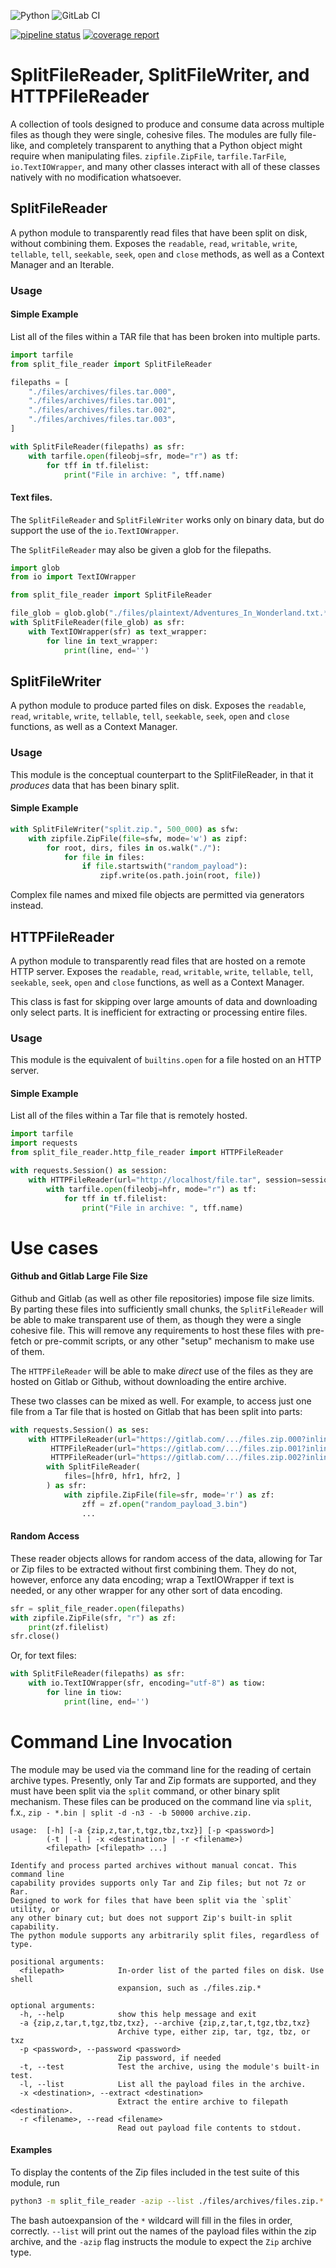 ![Python](https://img.shields.io/badge/python-3670A0?style=for-the-badge&logo=python&logoColor=ffdd54)
![GitLab CI](https://img.shields.io/badge/GitLabCI-%23181717.svg?style=for-the-badge&logo=gitlab&logoColor=white)

[![pipeline status](https://gitlab.com/Reivax/split_file_reader/badges/master/pipeline.svg)](https://gitlab.com/Reivax/split_file_reader/-/commits/master)
[![coverage report](https://gitlab.com/Reivax/split_file_reader/badges/master/coverage.svg?job=pytest)](https://gitlab.com/Reivax/split_file_reader/-/commits/master)

# SplitFileReader, SplitFileWriter, and HTTPFileReader

A collection of tools designed to produce and consume data across multiple files as though they were single,
cohesive files.  The modules are fully file-like, and completely transparent to anything that a Python object might
require when manipulating files.  `zipfile.ZipFile`, `tarfile.TarFile`, `io.TextIOWrapper`, and many other classes 
interact with all of these classes natively with no modification whatsoever.

## SplitFileReader
A python module to transparently read files that have been split on disk, without combining them.  Exposes the 
`readable`, `read`, `writable`, `write`, `tellable`, `tell`, `seekable`, `seek`, `open` and `close` methods, as well
as a Context Manager and an Iterable.

### Usage
#### Simple Example
List all of the files within a TAR file that has been broken into multiple parts.
```python
import tarfile
from split_file_reader import SplitFileReader

filepaths = [
    "./files/archives/files.tar.000",
    "./files/archives/files.tar.001",
    "./files/archives/files.tar.002",
    "./files/archives/files.tar.003",
]

with SplitFileReader(filepaths) as sfr:
    with tarfile.open(fileobj=sfr, mode="r") as tf:
        for tff in tf.filelist:
            print("File in archive: ", tff.name)
```

#### Text files.
The `SplitFileReader` and `SplitFileWriter` works only on binary data, but do support the use of the `io.TextIOWrapper`.

The `SplitFileReader` may also be given a glob for the filepaths.
```python
import glob
from io import TextIOWrapper

from split_file_reader import SplitFileReader

file_glob = glob.glob("./files/plaintext/Adventures_In_Wonderland.txt.*")
with SplitFileReader(file_glob) as sfr:
    with TextIOWrapper(sfr) as text_wrapper:
        for line in text_wrapper:
            print(line, end='')
```

## SplitFileWriter
A python module to produce parted files on disk.  Exposes the 
`readable`, `read`, `writable`, `write`, `tellable`, `tell`, `seekable`, `seek`, `open` and `close` functions, as well
as a Context Manager.

### Usage
This module is the conceptual counterpart to the SplitFileReader, in that it _produces_ data that has been binary 
split.
#### Simple Example
```python
with SplitFileWriter("split.zip.", 500_000) as sfw:
    with zipfile.ZipFile(file=sfw, mode='w') as zipf:
        for root, dirs, files in os.walk("./"):
            for file in files:
                if file.startswith("random_payload"):
                    zipf.write(os.path.join(root, file))
```

Complex file names and mixed file objects are permitted via generators instead.

## HTTPFileReader
A python module to transparently read files that are hosted on a remote HTTP
server.  Exposes the `readable`, `read`, `writable`, `write`, `tellable`, 
`tell`, `seekable`, `seek`, `open` and `close` functions, as well as a Context
Manager.

This class is fast for skipping over large amounts of data and downloading only select parts.  It is inefficient for
extracting or processing entire files.

### Usage
This module is the equivalent of `builtins.open` for a file hosted on an HTTP server.

#### Simple Example
List all of the files within a Tar file that is remotely hosted.
```python
import tarfile
import requests
from split_file_reader.http_file_reader import HTTPFileReader

with requests.Session() as session:
    with HTTPFileReader(url="http://localhost/file.tar", session=session) as hfr:
        with tarfile.open(fileobj=hfr, mode="r") as tf:
            for tff in tf.filelist:
                print("File in archive: ", tff.name)
```

# Use cases
#### Github and Gitlab Large File Size

Github and Gitlab (as well as other file repositories) impose file size limits.  By parting these files into
sufficiently small chunks, the `SplitFileReader` will be able to make transparent use of them, as though they were a
single cohesive file.  This will remove any requirements to host these files with pre-fetch or pre-commit scripts, or
any other "setup" mechanism to make use of them.

The `HTTPFileReader` will be able to make _direct_ use of the files as they are hosted on Gitlab or Github, without
downloading the entire archive.

These two classes can be mixed as well.  For example, to access just one file from a Tar file that is hosted on
Gitlab that has been split into parts:
```python
with requests.Session() as ses:
    with HTTPFileReader(url="https://gitlab.com/.../files.zip.000?inline=false",session=ses,) as hfr0, \
         HTTPFileReader(url="https://gitlab.com/.../files.zip.001?inline=false",session=ses,) as hfr1, \
         HTTPFileReader(url="https://gitlab.com/.../files.zip.002?inline=false",session=ses,) as hfr2:
        with SplitFileReader(
            files=[hfr0, hfr1, hfr2, ]
        ) as sfr:
            with zipfile.ZipFile(file=sfr, mode='r') as zf:
                zff = zf.open("random_payload_3.bin")
                ...
```

#### Random Access
These reader objects allows for random access of the data, allowing for Tar or Zip files to be extracted without first 
combining them.  They do not, however, enforce any data encoding; wrap a TextIOWrapper if text is needed, or any other
wrapper for any other sort of data encoding.

```python
sfr = split_file_reader.open(filepaths)
with zipfile.ZipFile(sfr, "r") as zf:
    print(zf.filelist)
sfr.close()
```
Or, for text files:
```python
with SplitFileReader(filepaths) as sfr:
    with io.TextIOWrapper(sfr, encoding="utf-8") as tiow:
        for line in tiow:
            print(line, end='')
```

# Command Line Invocation
The module may be used via the command line for the reading of certain archive types.  Presently, only Tar
and Zip formats are supported, and they must have been split via the `split` command, or other binary split mechanism.
These files can be produced on the command line via `split`, f.x., `zip - *.bin | split -d -n3 - -b 50000 archive.zip.`


```
usage:  [-h] [-a {zip,z,tar,t,tgz,tbz,txz}] [-p <password>]
        (-t | -l | -x <destination> | -r <filename>)
        <filepath> [<filepath> ...]

Identify and process parted archives without manual concat. This command line
capability provides supports only Tar and Zip files; but not 7z or Rar.
Designed to work for files that have been split via the `split` utility, or
any other binary cut; but does not support Zip's built-in split capability.
The python module supports any arbitrarily split files, regardless of type.

positional arguments:
  <filepath>            In-order list of the parted files on disk. Use shell
                        expansion, such as ./files.zip.*

optional arguments:
  -h, --help            show this help message and exit
  -a {zip,z,tar,t,tgz,tbz,txz}, --archive {zip,z,tar,t,tgz,tbz,txz}
                        Archive type, either zip, tar, tgz, tbz, or txz
  -p <password>, --password <password>
                        Zip password, if needed
  -t, --test            Test the archive, using the module's built-in test.
  -l, --list            List all the payload files in the archive.
  -x <destination>, --extract <destination>
                        Extract the entire archive to filepath <destination>.
  -r <filename>, --read <filename>
                        Read out payload file contents to stdout.
```

#### Examples
To display the contents of the Zip files included in the test suite of this module, run
```bash
python3 -m split_file_reader -azip --list ./files/archives/files.zip.*
```
The bash autoexpansion of the `*` wildcard will fill in the files in order, correctly.  `--list` will print out the 
names of the payload files within the zip archive, and the `-azip` flag instructs the module to expect the `Zip`
 archive type.
